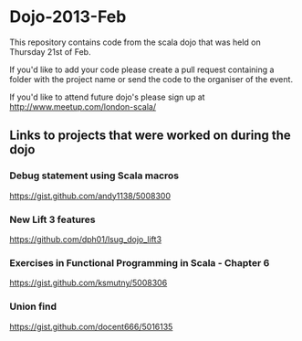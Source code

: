 Dojo-2013-Feb
=============

This repository contains code from the scala dojo that was held on Thursday 21st of Feb.

If you'd like to add your code please create a pull request containing a folder with the project name or send the code to the organiser of the event. 

If you'd like to attend future dojo's please sign up at http://www.meetup.com/london-scala/

## Links to projects that were worked on during the dojo

### Debug statement using Scala macros
https://gist.github.com/andy1138/5008300

### New Lift 3 features
https://github.com/dph01/lsug_dojo_lift3

### Exercises in Functional Programming in Scala - Chapter 6
https://gist.github.com/ksmutny/5008306

### Union find
https://gist.github.com/docent666/5016135
